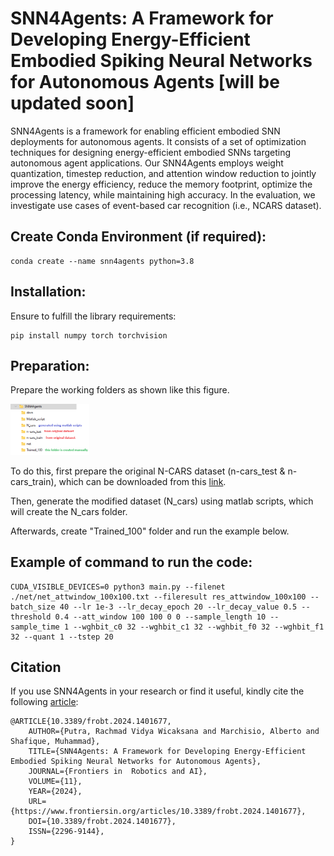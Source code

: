 # SNN4Agents: A Framework for Developing Energy-Efficient Embodied Spiking Neural Networks for Autonomous Agents [will be updated soon]

SNN4Agents is a framework for enabling efficient embodied SNN deployments for autonomous agents. It consists of a set of optimization techniques for designing energy-efficient embodied SNNs targeting autonomous agent applications. Our SNN4Agents employs weight quantization, timestep reduction, and attention window reduction to jointly improve the energy efficiency, reduce the memory footprint, optimize the processing latency, while maintaining high accuracy. In the evaluation, we investigate use cases of event-based car recognition (i.e., NCARS dataset).

## Create Conda Environment (if required): 
```
conda create --name snn4agents python=3.8
```

## Installation: 
Ensure to fulfill the library requirements:
```
pip install numpy torch torchvision
```

## Preparation: 
Prepare the working folders as shown like this figure. 
<p align="left"><img width="25%" src="docs/snn4agents_folders.png"/></p>

To do this, first prepare the original N-CARS dataset (n-cars_test & n-cars_train), which can be downloaded from this [link](https://www.prophesee.ai/2018/03/13/dataset-n-cars/).

Then, generate the modified dataset (N_cars) using matlab scripts, which will create the N_cars folder.   

Afterwards, create "Trained_100" folder and run the example below.

## Example of command to run the code:
```
CUDA_VISIBLE_DEVICES=0 python3 main.py --filenet ./net/net_attwindow_100x100.txt --fileresult res_attwindow_100x100 --batch_size 40 --lr 1e-3 --lr_decay_epoch 20 --lr_decay_value 0.5 --threshold 0.4 --att_window 100 100 0 0 --sample_length 10 --sample_time 1 --wghbit_c0 32 --wghbit_c1 32 --wghbit_f0 32 --wghbit_f1 32 --quant 1 --tstep 20
```

## Citation
If you use SNN4Agents in your research or find it useful, kindly cite the following [article](https://www.frontiersin.org/article/10.3389/frobt.2024.1401677):
```
@ARTICLE{10.3389/frobt.2024.1401677,
	AUTHOR={Putra, Rachmad Vidya Wicaksana and Marchisio, Alberto and Shafique, Muhammad},   
	TITLE={SNN4Agents: A Framework for Developing Energy-Efficient Embodied Spiking Neural Networks for Autonomous Agents},      
	JOURNAL={Frontiers in  Robotics and AI},      
	VOLUME={11},       
	YEAR={2024}, 
	URL={https://www.frontiersin.org/articles/10.3389/frobt.2024.1401677},       
	DOI={10.3389/frobt.2024.1401677},      
	ISSN={2296-9144},
}
```
